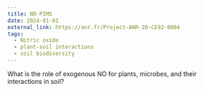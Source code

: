 ```yaml
---
title: NO-PIMS
date: 2024-01-01
external_link: https://anr.fr/Project-ANR-20-CE92-0004
tags:
  - Nitric oxide
  - plant-soil interactions
  - soil biodiversity
---
```


What is the role of exogenous NO for plants, microbes, and their interactions in soil?

<!--more-->
